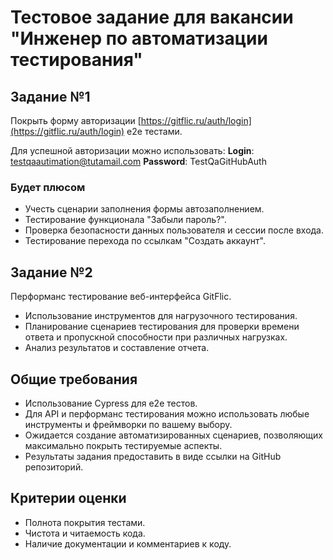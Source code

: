 # Тестовое задание для вакансии "Инженер по автоматизации тестирования"

## Задание №1

Покрыть форму авторизации [https://gitflic.ru/auth/login](https://gitflic.ru/auth/login) e2e тестами.

Для успешной авторизации можно использовать:
**Login**: testqaautimation@tutamail.com
**Password**: TestQaGitHubAuth

### Будет плюсом

- Учесть сценарии заполнения формы автозаполнением.
- Тестирование функционала "Забыли пароль?".
- Проверка безопасности данных пользователя и сессии после входа.
- Тестирование перехода по ссылкам "Создать аккаунт".

## Задание №2

Перформанс тестирование веб-интерфейса GitFlic.

- Использование инструментов для нагрузочного тестирования.
- Планирование сценариев тестирования для проверки времени ответа и пропускной способности при различных нагрузках.
- Анализ результатов и составление отчета.

## Общие требования

- Использование Cypress для e2e тестов.
- Для API и перформанс тестирования можно использовать любые инструменты и фреймворки по вашему выбору.
- Ожидается создание автоматизированных сценариев, позволяющих максимально покрыть тестируемые аспекты.
- Результаты задания предоставить в виде ссылки на GitHub репозиторий.

## Критерии оценки

- Полнота покрытия тестами.
- Чистота и читаемость кода.
- Наличие документации и комментариев к коду.
